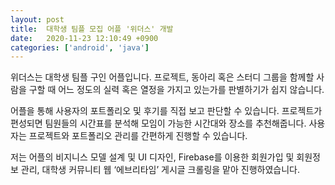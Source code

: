 ```yaml
---
layout: post
title:  대학생 팀플 모집 어플 '위더스' 개발
date:   2020-11-23 12:10:49 +0900
categories: ['android', 'java']
---
```


위더스는 대학생 팀플 구인 어플입니다. 프로젝트, 동아리 혹은 스터디 그룹을 함께할 사람을 구할 때 어느 정도의 실력 혹은 열정을 가지고 있는가를 판별하기가 쉽지 않습니다. 

어플을 통해 사용자의 포트폴리오 및 후기를 직접 보고 판단할 수 있습니다. 프로젝트가 편성되면 팀원들의 시간표를 분석해 모임이 가능한 시간대와 장소를 추천해줍니다. 사용자는 프로젝트와 포트폴리오 관리를 간편하게 진행할 수 있습니다. 

저는 어플의 비지니스 모델 설계 및 UI 디자인, Firebase를 이용한 회원가입 및 회원정보 관리, 대학생 커뮤니티 웹 ‘에브리타임’ 게시글 크롤링을 맡아 진행하였습니다.
